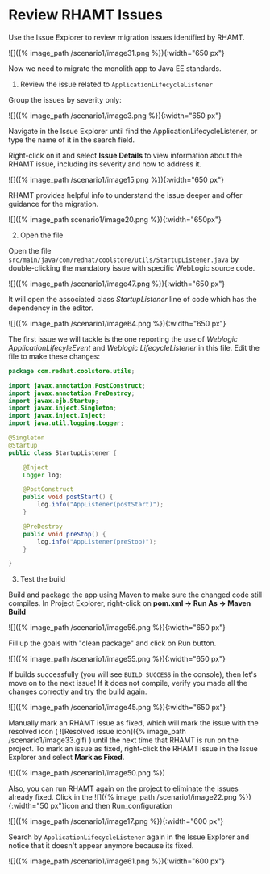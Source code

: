 # Review RHAMT Issues

Use the Issue Explorer to review migration issues identified by RHAMT.

![]({% image_path /scenario1/image31.png %}){:width="650 px"}

Now we need to migrate the monolith app to Java EE standards.

1. Review the issue related to `ApplicationLifecycleListener`

Group the issues by severity only:

![]({% image_path /scenario1/image3.png %}){:width="650 px"}

Navigate in the Issue Explorer until find the ApplicationLifecycleListener, or type the name of it in the search field.

Right-click on it and select **Issue Details** to view information about the RHAMT issue, including its severity and how to address it.  

![]({% image_path /scenario1/image15.png %}){:width="650 px"}

RHAMT provides helpful info to understand the issue deeper and offer guidance for the migration.

![]({% image_path scenario1/image20.png %}){:width="650px"}

2. Open the file

Open the file `src/main/java/com/redhat/coolstore/utils/StartupListener.java` by double-clicking the mandatory issue with specific WebLogic source code.

![]({% image_path /scenario1/image47.png %}){:width="650 px"}

It will open the associated class _StartupListener_ line of code which has the dependency in the editor.

![]({% image_path /scenario1/image64.png %}){:width="650 px"}

The first issue we will tackle is the one reporting the use of _Weblogic ApplicationLifecyleEvent_ and _Weblogic LifecycleListener_ in this file. Edit the file to make these changes:

~~~java
package com.redhat.coolstore.utils;

import javax.annotation.PostConstruct;
import javax.annotation.PreDestroy;
import javax.ejb.Startup;
import javax.inject.Singleton;
import javax.inject.Inject;
import java.util.logging.Logger;

@Singleton
@Startup
public class StartupListener {

    @Inject
    Logger log;

    @PostConstruct
    public void postStart() {
        log.info("AppListener(postStart)");
    }

    @PreDestroy
    public void preStop() {
        log.info("AppListener(preStop)");
    }

}
~~~

3. Test the build

Build and package the app using Maven to make sure the changed code still compiles. In Project Explorer, right-click on **pom.xml → Run As → Maven Build**

![]({% image_path /scenario1/image56.png %}){:width="650 px"}

Fill up the goals with "clean package" and click on Run button.

![]({% image_path /scenario1/image55.png %}){:width="650 px"}

If builds successfully \(you will see `BUILD SUCCESS` in the console\), then let's move on to the next issue! If it does not compile, verify you made all the changes correctly and try the build again.

![]({% image_path /scenario1/image45.png %}){:width="650 px"}

Manually mark an RHAMT issue as fixed, which will mark the issue with the resolved icon \( ![Resolved issue icon]({% image_path /scenario1/image33.gif) \) until the next time that RHAMT is run on the project. To mark an issue as fixed, right-click the RHAMT issue in the Issue Explorer and select **Mark as Fixed**.

![]({% image_path /scenario1/image50.png %})

Also, you can run RHAMT again on the project to eliminate the issues already fixed. Click in the ![]({% image_path /scenario1/image22.png %}){:width="50 px"}icon and then Run\_configuration

![]({% image_path /scenario1/image17.png %}){:width="600 px"}

Search by `ApplicationLifecycleListener` again in the Issue Explorer and notice that it doesn't appear anymore because its fixed.

![]({% image_path /scenario1/image61.png %}){:width="600 px"}

